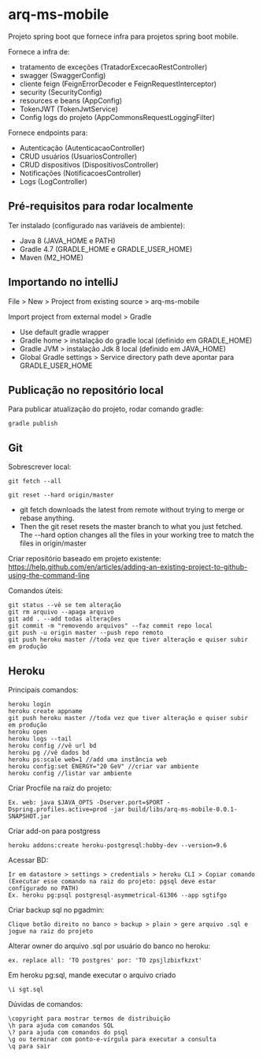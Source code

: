 # arq-ms-mobile

Projeto spring boot que fornece infra para projetos spring boot mobile.

Fornece a infra de:
- tratamento de exceções (TratadorExcecaoRestController)
- swagger (SwaggerConfig)
- cliente feign (FeignErrorDecoder e FeignRequestInterceptor)
- security (SecurityConfig)
- resources e beans (AppConfig)
- TokenJWT (TokenJwtService)
- Config logs do projeto (AppCommonsRequestLoggingFilter)

Fornece endpoints para:
- Autenticação (AutenticacaoController)
- CRUD usuários (UsuariosController)
- CRUD dispositivos (DispositivosController)
- Notificações (NotificacoesController)
- Logs (LogController)

## Pré-requisitos para rodar localmente

Ter instalado (configurado nas variáveis de ambiente):
- Java 8 (JAVA_HOME e PATH)
- Gradle 4.7 (GRADLE_HOME e GRADLE_USER_HOME)
- Maven (M2_HOME)


## Importando no intelliJ

File > New > Project from existing source > arq-ms-mobile 

Import project from external model > Gradle

- Use default gradle wrapper
- Gradle home > instalação do gradle local (definido em GRADLE_HOME)
- Gradle JVM > instalação Jdk 8 local (definido em JAVA_HOME)
- Global Gradle settings > Service directory path deve apontar para GRADLE_USER_HOME 


## Publicação no repositório local

Para publicar atualização do projeto, rodar comando gradle:

    gradle publish
    
    
## Git

Sobrescrever local:

    git fetch --all
    
    git reset --hard origin/master

- git fetch downloads the latest from remote without trying to merge or rebase anything.
- Then the git reset resets the master branch to what you just fetched. The --hard option changes all the files in your working tree to match the files in origin/master

Criar repositório baseado em projeto existente: 
https://help.github.com/en/articles/adding-an-existing-project-to-github-using-the-command-line

Comandos úteis:

    git status --vê se tem alteração
    git rm arquivo --apaga arquivo
    git add . --add todas alterações
    git commit -m "removendo arquivos" --faz commit repo local
    git push -u origin master --push repo remoto
    git push heroku master //toda vez que tiver alteração e quiser subir em produção
    
    
## Heroku

Principais comandos:
    
    heroku login
    heroku create appname
    git push heroku master //toda vez que tiver alteração e quiser subir em produção
    heroku open
    heroku logs --tail
    heroku config //vê url bd
    heroku pg //vê dados bd
    heroku ps:scale web=1 //add uma instância web
    heroku config:set ENERGY="20 GeV" //criar var ambiente
    heroku config //listar var ambiente
     
Criar Procfile na raiz do projeto:

    Ex. web: java $JAVA_OPTS -Dserver.port=$PORT -Dspring.profiles.active=prod -jar build/libs/arq-ms-mobile-0.0.1-SNAPSHOT.jar

Criar add-on para postgress

    heroku addons:create heroku-postgresql:hobby-dev --version=9.6

Acessar BD:

    Ir em datastore > settings > credentials > heroku CLI > Copiar comando (Executar esse comando na raiz do projeto: pgsql deve estar configurado no PATH)
    Ex. heroku pg:psql postgresql-asymmetrical-61306 --app sgtifgo

Criar backup sql no pgadmin: 

    Clique botão direito no banco > backup > plain > gere arquivo .sql e jogue na raiz do projeto

Alterar owner do arquivo .sql  por usuário do banco no heroku:

    ex. replace all: 'TO postgres' por: 'TO zpsjlzbixfkzxt'

Em heroku pg:sql, mande executar o arquivo criado

    \i sgt.sql

Dúvidas de comandos:
 
    \copyright para mostrar termos de distribuição
    \h para ajuda com comandos SQL
    \? para ajuda com comandos do psql
    \g ou terminar com ponto-e-vírgula para executar a consulta
    \q para sair
